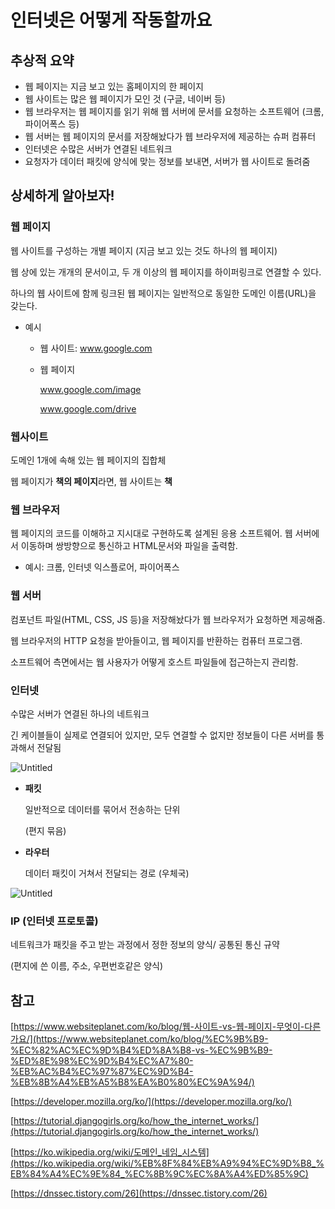 # 인터넷은 어떻게 작동할까요

## 추상적 요약

- 웹 페이지는 지금 보고 있는 홈페이지의 한 페이지
- 웹 사이트는 많은 웹 페이지가 모인 것 (구글, 네이버 등)
- 웹 브라우저는 웹 페이지를 읽기 위해 웹 서버에 문서를 요청하는 소프트웨어 (크롬, 파이어폭스 등)
- 웹 서버는 웹 페이지의 문서를 저장해놨다가 웹 브라우저에 제공하는 슈퍼 컴퓨터
- 인터넷은 수많은 서버가 연결된 네트워크
- 요청자가 데이터 패킷에 양식에 맞는 정보를 보내면, 서버가 웹 사이트로 돌려줌

## 상세하게 알아보자!

### 웹 페이지

웹 사이트를 구성하는 개별 페이지 (지금 보고 있는 것도 하나의 웹 페이지)

웹 상에 있는 개개의 문서이고, 두 개 이상의 웹 페이지를 하이퍼링크로 연결할 수 있다.

하나의 웹 사이트에 함께 링크된 웹 페이지는 일반적으로 동일한 도메인 이름(URL)을 갖는다.

- 예시
    - 웹 사이트: www.google.com
    - 웹 페이지
        
        www.google.com/image
        
        www.google.com/drive
        

### 웹사이트

도메인 1개에 속해 있는 웹 페이지의 집합체

웹 페이지가 **책의 페이지**라면, 웹 사이트는 **책**

### 웹 브라우저

웹 페이지의 코드를 이해하고 지시대로 구현하도록 설계된 응용 소프트웨어. 웹 서버에서 이동하며 쌍방향으로 통신하고 HTML문서와 파일을 출력함.

- 예시: 크롬, 인터넷 익스플로어, 파이어폭스

### 웹 서버

컴포넌트 파일(HTML, CSS, JS 등)을 저장해놨다가 웹 브라우저가 요청하면 제공해줌.

웹 브라우저의 HTTP 요청을 받아들이고, 웹 페이지를 반환하는 컴퓨터 프로그램. 

소프트웨어 측면에서는 웹 사용자가 어떻게 호스트 파일들에 접근하는지 관리함.

### 인터넷

수많은 서버가 연결된 하나의 네트워크

긴 케이블들이 실제로 연결되어 있지만, 모두 연결할 수 없지만 정보들이 다른 서버를 통과해서 전달됨

![Untitled](%E1%84%8B%E1%85%B5%E1%86%AB%E1%84%90%E1%85%A5%E1%84%82%E1%85%A6%E1%86%BA%E1%84%8B%E1%85%B3%2023f1f/Untitled.png)

- **패킷**
    
    일반적으로 데이터를 묶어서 전송하는 단위 
    
    (편지 묶음)
    
- **라우터**
    
    데이터 패킷이 거쳐서 전달되는 경로 (우체국)
    

![Untitled](%E1%84%8B%E1%85%B5%E1%86%AB%E1%84%90%E1%85%A5%E1%84%82%E1%85%A6%E1%86%BA%E1%84%8B%E1%85%B3%2023f1f/Untitled%201.png)

### IP (인터넷 프로토콜)

네트워크가 패킷을 주고 받는 과정에서 정한 정보의 양식/ 공통된 통신 규약

(편지에 쓴 이름, 주소, 우편번호같은 양식)

## 참고

[https://www.websiteplanet.com/ko/blog/웹-사이트-vs-웹-페이지-무엇이-다른가요/](https://www.websiteplanet.com/ko/blog/%EC%9B%B9-%EC%82%AC%EC%9D%B4%ED%8A%B8-vs-%EC%9B%B9-%ED%8E%98%EC%9D%B4%EC%A7%80-%EB%AC%B4%EC%97%87%EC%9D%B4-%EB%8B%A4%EB%A5%B8%EA%B0%80%EC%9A%94/)

[https://developer.mozilla.org/ko/](https://developer.mozilla.org/ko/)

[https://tutorial.djangogirls.org/ko/how_the_internet_works/](https://tutorial.djangogirls.org/ko/how_the_internet_works/)

[https://ko.wikipedia.org/wiki/도메인_네임_시스템](https://ko.wikipedia.org/wiki/%EB%8F%84%EB%A9%94%EC%9D%B8_%EB%84%A4%EC%9E%84_%EC%8B%9C%EC%8A%A4%ED%85%9C)

[https://dnssec.tistory.com/26](https://dnssec.tistory.com/26)